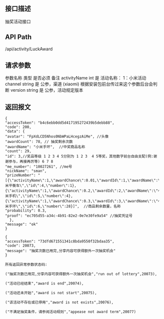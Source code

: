 ## 接口描述
抽奖活动接口
## API Path
/api/activity/LuckAward
## 请求参数
参数名称	类型	是否必须	备注
activityName	int	是	活动名称：
1：小米活动
channel	string	是	公参，渠道 (xiaomi) 根据安装包前台传过来这个参数后台会判断
version	string	是	公参，活动规定版本
## 返回报文
    {
    "accessToken": "b4c6ebb0dd5d417195272439b5debb88",
    "code": 200,
    "data": {
    "avatar": "FpXdLCD5Nhos0NbWPaLHcegzAiMe", //头像
    "awardCount": 78, // 抽奖剩余次数
    "awardName": "小米手环",  //中奖商品名称
    "count": 29,
    "id": 3,//奖品等级 1 2 3 4 5分别为 1 2 3  4 5等奖，其他数字前台自由支配(例:谢谢参与，再接再厉等) 6 7 8
    "me_number": "10027261", //me号
    "nickName": "sman",
    "prizeNumber": "[{\"activityName\":1,\"awardChance\":0.01,\"awardId\":1,\"awardName\":\"小米平衡车\",\"id\":4,\"number\":1},{\"activityName\":1,\"awardChance\":0.2,\"awardId\":2,\"awardName\":\"小米手机\",\"id\":5,\"number\":4},{\"activityName\":1,\"awardChance\":0.3,\"awardId\":3,\"awardName\":\"小米手环\",\"id\":6,\"number\":28}]",  //商品剩余数量，名称
    "probability": 0.3,
    "proof": "ec705d55-a34c-4b91-82e2-0e7e30fe9a54" //抽奖凭证号
      },
    "message": "ok"
    }
    
    {
    "accessToken": "73dfd671551341c8bda9550f32bdaa35",
    "code": 20073,
    "message": "抽奖次数已用完,分享内容可获得额外一次抽奖机会"
    }
    
    所有返回异常参数状态码:
    
    ("抽奖次数已用完,分享内容可获得额外一次抽奖机会","run out of lottery",20073),
    
    ("活动已经结束","award is end",20074),
    
    ("活动还未开始","award is not start",20075),
    
    ("该活动不存在或已停用","award is not exists",20076),
    
    ("不满足抽奖条件，请参阅活动规则","appease not award term",20077)
